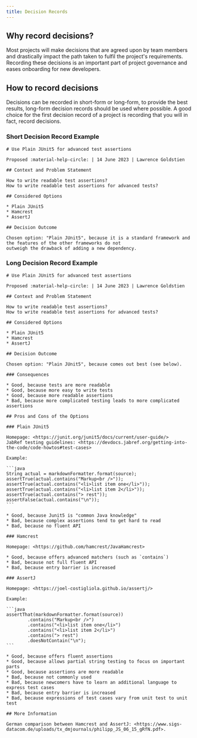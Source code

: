 ```yaml
---
title: Decision Records
---
```


## Why record decisions?

Most projects will make decisions that are agreed upon by team members and drastically impact the path taken to fulfil
the project's requirements. Recording these decisions is an important part of project governance and eases onboarding
for new developers.

## How to record decisions

Decisions can be recorded in short-form or long-form, to provide the best results, long-form decision records should be
used where possible. A good choice for the first decision record of a project is recording that you will in fact, record
decisions.

### Short Decision Record Example

    # Use Plain JUnit5 for advanced test assertions

    Proposed :material-help-circle: | 14 June 2023 | Lawrence Goldstien
    
    ## Context and Problem Statement
    
    How to write readable test assertions?
    How to write readable test assertions for advanced tests?
    
    ## Considered Options
    
    * Plain JUnit5
    * Hamcrest
    * AssertJ
    
    ## Decision Outcome
    
    Chosen option: "Plain JUnit5", because it is a standard framework and the features of the other frameworks do not
    outweigh the drawback of adding a new dependency.


### Long Decision Record Example

    # Use Plain JUnit5 for advanced test assertions

    Proposed :material-help-circle: | 14 June 2023 | Lawrence Goldstien
    
    ## Context and Problem Statement
    
    How to write readable test assertions?
    How to write readable test assertions for advanced tests?
    
    ## Considered Options
    
    * Plain JUnit5
    * Hamcrest
    * AssertJ
    
    ## Decision Outcome
    
    Chosen option: "Plain JUnit5", because comes out best (see below).
    
    ### Consequences
    
    * Good, because tests are more readable
    * Good, because more easy to write tests
    * Good, because more readable assertions
    * Bad, because more complicated testing leads to more complicated assertions
    
    ## Pros and Cons of the Options
    
    ### Plain JUnit5
    
    Homepage: <https://junit.org/junit5/docs/current/user-guide/>
    JabRef testing guidelines: <https://devdocs.jabref.org/getting-into-the-code/code-howtos#test-cases>
    
    Example:
    
    ```java
    String actual = markdownFormatter.format(source);
    assertTrue(actual.contains("Markup<br />"));
    assertTrue(actual.contains("<li>list item one</li>"));
    assertTrue(actual.contains("<li>list item 2</li>"));
    assertTrue(actual.contains("> rest"));
    assertFalse(actual.contains("\n"));
    ```
    
    * Good, because Junit5 is "common Java knowledge"
    * Bad, because complex assertions tend to get hard to read
    * Bad, because no fluent API
    
    ### Hamcrest
    
    Homepage: <https://github.com/hamcrest/JavaHamcrest>
    
    * Good, because offers advanced matchers (such as `contains`)
    * Bad, because not full fluent API
    * Bad, because entry barrier is increased
    
    ### AssertJ
    
    Homepage: <https://joel-costigliola.github.io/assertj/>
    
    Example:
    
    ```java
    assertThat(markdownFormatter.format(source))
            .contains("Markup<br />")
            .contains("<li>list item one</li>")
            .contains("<li>list item 2</li>")
            .contains("> rest")
            .doesNotContain("\n");
    ```
    
    * Good, because offers fluent assertions
    * Good, because allows partial string testing to focus on important parts
    * Good, because assertions are more readable
    * Bad, because not commonly used
    * Bad, because newcomers have to learn an additional language to express test cases
    * Bad, because entry barrier is increased
    * Bad, because expressions of test cases vary from unit test to unit test
    
    ## More Information
    
    German comparison between Hamcrest and AssertJ: <https://www.sigs-datacom.de/uploads/tx_dmjournals/philipp_JS_06_15_gRfN.pdf>.
